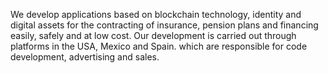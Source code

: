 We develop applications based on blockchain technology, identity and digital assets for the contracting of insurance, pension plans and financing easily, safely and at low cost. Our development is carried out through platforms in the USA, Mexico and Spain. which are responsible for code development, advertising and sales.
